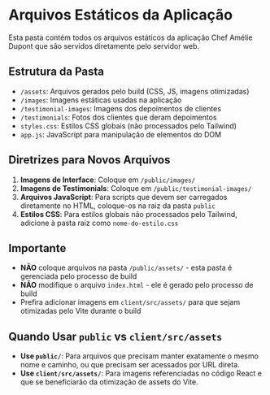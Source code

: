 # Arquivos Estáticos da Aplicação

Esta pasta contém todos os arquivos estáticos da aplicação Chef Amélie Dupont que são servidos diretamente pelo servidor web.

## Estrutura da Pasta

- `/assets`: Arquivos gerados pelo build (CSS, JS, imagens otimizadas)
- `/images`: Imagens estáticas usadas na aplicação
- `/testimonial-images`: Imagens dos depoimentos de clientes
- `/testimonials`: Fotos dos clientes que deram depoimentos
- `styles.css`: Estilos CSS globais (não processados pelo Tailwind)
- `app.js`: JavaScript para manipulação de elementos do DOM

## Diretrizes para Novos Arquivos

1. **Imagens de Interface**: Coloque em `/public/images/`
2. **Imagens de Testimonials**: Coloque em `/public/testimonial-images/`
3. **Arquivos JavaScript**: Para scripts que devem ser carregados diretamente no HTML, coloque-os na raiz da pasta `public`
4. **Estilos CSS**: Para estilos globais não processados pelo Tailwind, adicione à pasta raiz como `nome-do-estilo.css`

## Importante

- **NÃO** coloque arquivos na pasta `/public/assets/` - esta pasta é gerenciada pelo processo de build
- **NÃO** modifique o arquivo `index.html` - ele é gerado pelo processo de build
- Prefira adicionar imagens em `client/src/assets/` para que sejam otimizadas pelo Vite durante o build

## Quando Usar `public` vs `client/src/assets`

- **Use `public/`**: Para arquivos que precisam manter exatamente o mesmo nome e caminho, ou que precisam ser acessados por URL direta.
- **Use `client/src/assets/`**: Para imagens referenciadas no código React e que se beneficiarão da otimização de assets do Vite.